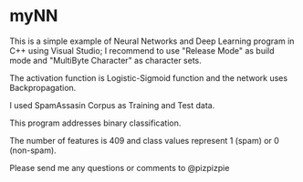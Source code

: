 # myNN

This is a simple example of Neural Networks and Deep Learning program in C++ using Visual Studio; I recommend to use "Release Mode" as build mode and "MultiByte Character" as character sets.

The activation function is Logistic-Sigmoid function and the network uses Backpropagation.

I used SpamAssasin Corpus as Training and Test data.

This program addresses binary classification.

The number of features is 409 and class values represent 1 (spam) or 0 (non-spam).

Please send me any questions or comments to @pizpizpie
